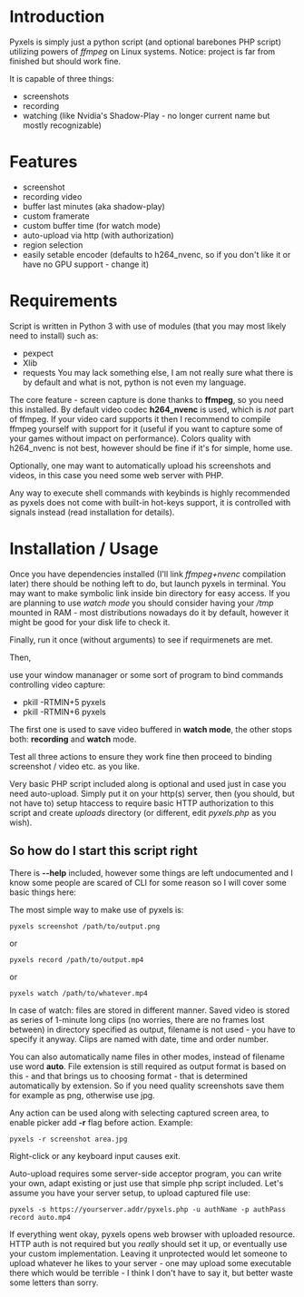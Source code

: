 # Introduction
Pyxels is simply just a python script (and optional barebones PHP script) utilizing powers of *ffmpeg* on Linux systems.
Notice: project is far from finished but should work fine.

It is capable of three things:
* screenshots
* recording
* watching (like Nvidia's Shadow-Play - no longer current name but mostly recognizable)

# Features
* screenshot
* recording video
* buffer last minutes (aka shadow-play)
* custom framerate
* custom buffer time (for watch mode)
* auto-upload via http (with authorization)
* region selection
* easily setable encoder (defaults to h264_nvenc, so if you don't like it or have no GPU support - change it)

# Requirements
Script is written in Python 3 with use of modules (that you may most likely need to install) such as:
* pexpect
* Xlib
* requests
You may lack something else, I am not really sure what there is by default and what is not, python is not even my language.

The core feature - screen capture is done thanks to **ffmpeg**, so you need this installed. By default video codec **h264_nvenc** is used, which is *not* part of ffmpeg. If your video card supports it then I recommend to compile ffmpeg yourself with support for it (useful if you want to capture some of your games without impact on performance). Colors quality with h264_nvenc is not best, however should be fine if it's for simple, home use.

Optionally, one may want to automatically upload his screenshots and videos, in this case you need some web server with PHP.

Any way to execute shell commands with keybinds is highly recommended as pyxels does not come with built-in hot-keys support, it is controlled with signals instead (read installation for details).

# Installation / Usage
Once you have dependencies installed (I'll link *ffmpeg+nvenc* compilation later) there should be nothing left to do, but launch pyxels in terminal. You may want to make symbolic link inside bin directory for easy access. If you are planning to use *watch mode* you should consider having your */tmp* mounted in RAM - most distributions nowadays do it by default, however it might be good for your disk life to check it.

Finally, run it once (without arguments) to see if requirmenets are met.

Then,

use your window mananager or some sort of program to bind commands controlling video capture:
* pkill -RTMIN+5 pyxels
* pkill -RTMIN+6 pyxels

The first one is used to save video buffered in **watch mode**, the other stops both: **recording** and **watch** mode.

Test all three actions to ensure they work fine then proceed to binding screenshot / video etc. as you like.

Very basic PHP script included along is optional and used just in case you need auto-upload. Simply put it on your http(s) server, then (you should, but not have to) setup htaccess to require basic HTTP authorization to this script and create *uploads* directory (or different, edit *pyxels.php* as you wish).

## So how do I start this script right
There is **--help** included, however some things are left undocumented and I know some people are scared of CLI for some reason so I will cover some basic things here:

The most simple way to make use of pyxels is:
```
pyxels screenshot /path/to/output.png
```
or
```
pyxels record /path/to/output.mp4
```
or
```
pyxels watch /path/to/whatever.mp4
```
In case of watch: files are stored in different manner. Saved video is stored as series of 1-minute long clips (no worries, there are no frames lost between) in directory specified as output, filename is not used - you have to specify it anyway. Clips are named with date, time and order number.

You can also automatically name files in other modes, instead of filename use word **auto**. File extension is still required as output format is based on this - and that brings us to choosing format - that is determined automatically by extension. So if you need quality screenshots save them for example as png, otherwise use jpg.

Any action can be used along with selecting captured screen area, to enable picker add **-r** flag before action. Example:
```
pyxels -r screenshot area.jpg
```
Right-click or any keyboard input causes exit.

Auto-upload requires some server-side acceptor program, you can write your own, adapt existing or just use that simple php script included. Let's assume you have your server setup, to upload captured file use:
```
pyxels -s https://yourserver.addr/pyxels.php -u authName -p authPass record auto.mp4
```
If everything went okay, pyxels opens web browser with uploaded resource.
HTTP auth is not required but you *really* should set it up, or eventually use your custom implementation. Leaving it unprotected would let someone to upload whatever he likes to your server - one may upload some executable there which would be terrible - I think I don't have to say it, but better waste some letters than sorry.
